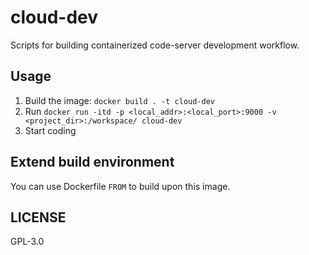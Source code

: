 cloud-dev
===
Scripts for building containerized code-server development workflow.

## Usage
1. Build the image: `docker build . -t cloud-dev`
2. Run `docker run -itd -p <local_addr>:<local_port>:9000 -v <project_dir>:/workspace/ cloud-dev`
3. Start coding

## Extend build environment
You can use Dockerfile `FROM` to build upon this image.

## LICENSE
GPL-3.0